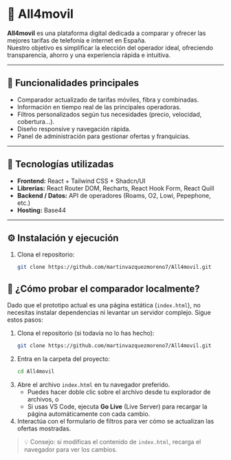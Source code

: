 # 📱 All4movil

**All4movil** es una plataforma digital dedicada a comparar y ofrecer las mejores tarifas de telefonía e internet en España.  
Nuestro objetivo es simplificar la elección del operador ideal, ofreciendo transparencia, ahorro y una experiencia rápida e intuitiva.

---

## 🚀 Funcionalidades principales
- Comparador actualizado de tarifas móviles, fibra y combinadas.
- Información en tiempo real de las principales operadoras.
- Filtros personalizados según tus necesidades (precio, velocidad, cobertura...).
- Diseño responsive y navegación rápida.
- Panel de administración para gestionar ofertas y franquicias.

---

## 🧠 Tecnologías utilizadas
- **Frontend:** React + Tailwind CSS + Shadcn/UI  
- **Librerías:** React Router DOM, Recharts, React Hook Form, React Quill  
- **Backend / Datos:** API de operadores (Roams, O2, Lowi, Pepephone, etc.)  
- **Hosting:** Base44  

---

## ⚙️ Instalación y ejecución

1. Clona el repositorio:
   ```bash
   git clone https://github.com/martinvazquezmoreno7/All4movil.git

## 🧪 ¿Cómo probar el comparador localmente?

Dado que el prototipo actual es una página estática (`index.html`), no necesitas instalar dependencias ni levantar un servidor complejo. Sigue estos pasos:

1. Clona el repositorio (si todavía no lo has hecho):
   ```bash
   git clone https://github.com/martinvazquezmoreno7/All4movil.git
   ```
2. Entra en la carpeta del proyecto:
   ```bash
   cd All4movil
   ```
3. Abre el archivo `index.html` en tu navegador preferido.
   - Puedes hacer doble clic sobre el archivo desde tu explorador de archivos, o
   - Si usas VS Code, ejecuta **Go Live** (Live Server) para recargar la página automáticamente con cada cambio.
4. Interactúa con el formulario de filtros para ver cómo se actualizan las ofertas mostradas.

> 💡 Consejo: si modificas el contenido de `index.html`, recarga el navegador para ver los cambios.
